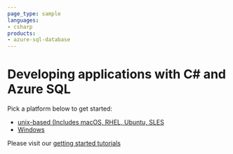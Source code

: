 ```yaml
---
page_type: sample
languages:
- csharp
products:
- azure-sql-database	
---
```


# Developing applications with C# and Azure SQL 

Pick a platform below to get started:
* [unix-based (Includes macOS, RHEL, Ubuntu, SLES](https://github.com/Azure-Samples/AzureSqlGettingStartedSamples/edit/main/csharp/Unix-based)
* [Windows](https://github.com/Azure-Samples/AzureSqlGettingStartedSamples/edit/main/csharp/Windows)

Please visit our [getting started tutorials](https://www.microsoft.com/en-us/sql-server/developer-get-started/)
